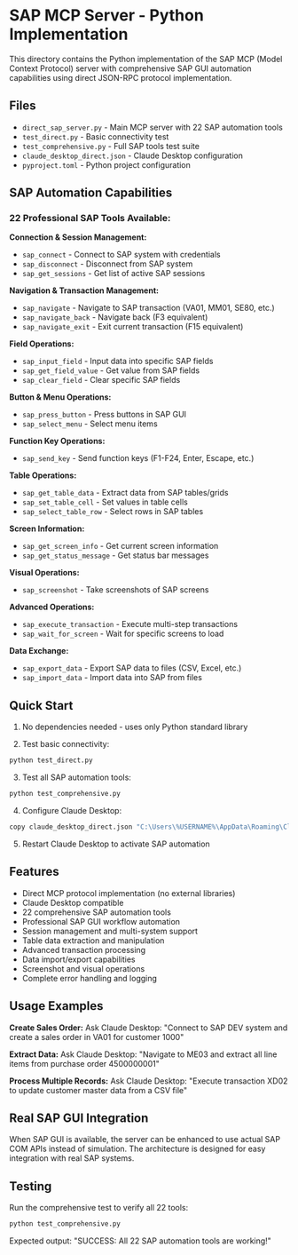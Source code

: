 # SAP MCP Server - Python Implementation

This directory contains the Python implementation of the SAP MCP (Model Context Protocol) server with comprehensive SAP GUI automation capabilities using direct JSON-RPC protocol implementation.

## Files

- `direct_sap_server.py` - Main MCP server with 22 SAP automation tools
- `test_direct.py` - Basic connectivity test
- `test_comprehensive.py` - Full SAP tools test suite
- `claude_desktop_direct.json` - Claude Desktop configuration
- `pyproject.toml` - Python project configuration

## SAP Automation Capabilities

### 22 Professional SAP Tools Available:

**Connection & Session Management:**
- `sap_connect` - Connect to SAP system with credentials
- `sap_disconnect` - Disconnect from SAP system
- `sap_get_sessions` - Get list of active SAP sessions

**Navigation & Transaction Management:**
- `sap_navigate` - Navigate to SAP transaction (VA01, MM01, SE80, etc.)
- `sap_navigate_back` - Navigate back (F3 equivalent)
- `sap_navigate_exit` - Exit current transaction (F15 equivalent)

**Field Operations:**
- `sap_input_field` - Input data into specific SAP fields
- `sap_get_field_value` - Get value from SAP fields
- `sap_clear_field` - Clear specific SAP fields

**Button & Menu Operations:**
- `sap_press_button` - Press buttons in SAP GUI
- `sap_select_menu` - Select menu items

**Function Key Operations:**
- `sap_send_key` - Send function keys (F1-F24, Enter, Escape, etc.)

**Table Operations:**
- `sap_get_table_data` - Extract data from SAP tables/grids
- `sap_set_table_cell` - Set values in table cells
- `sap_select_table_row` - Select rows in SAP tables

**Screen Information:**
- `sap_get_screen_info` - Get current screen information
- `sap_get_status_message` - Get status bar messages

**Visual Operations:**
- `sap_screenshot` - Take screenshots of SAP screens

**Advanced Operations:**
- `sap_execute_transaction` - Execute multi-step transactions
- `sap_wait_for_screen` - Wait for specific screens to load

**Data Exchange:**
- `sap_export_data` - Export SAP data to files (CSV, Excel, etc.)
- `sap_import_data` - Import data into SAP from files

## Quick Start

1. No dependencies needed - uses only Python standard library

2. Test basic connectivity:
```bash
python test_direct.py
```

3. Test all SAP automation tools:
```bash
python test_comprehensive.py
```

4. Configure Claude Desktop:
```bash
copy claude_desktop_direct.json "C:\Users\%USERNAME%\AppData\Roaming\Claude\claude_desktop_config.json"
```

5. Restart Claude Desktop to activate SAP automation

## Features

- Direct MCP protocol implementation (no external libraries)
- Claude Desktop compatible
- 22 comprehensive SAP automation tools
- Professional SAP GUI workflow automation
- Session management and multi-system support
- Table data extraction and manipulation
- Advanced transaction processing
- Data import/export capabilities
- Screenshot and visual operations
- Complete error handling and logging

## Usage Examples

**Create Sales Order:**
Ask Claude Desktop: "Connect to SAP DEV system and create a sales order in VA01 for customer 1000"

**Extract Data:**
Ask Claude Desktop: "Navigate to ME03 and extract all line items from purchase order 4500000001"

**Process Multiple Records:**
Ask Claude Desktop: "Execute transaction XD02 to update customer master data from a CSV file"

## Real SAP GUI Integration

When SAP GUI is available, the server can be enhanced to use actual SAP COM APIs instead of simulation. The architecture is designed for easy integration with real SAP systems.

## Testing

Run the comprehensive test to verify all 22 tools:
```bash
python test_comprehensive.py
```

Expected output: "SUCCESS: All 22 SAP automation tools are working!"
